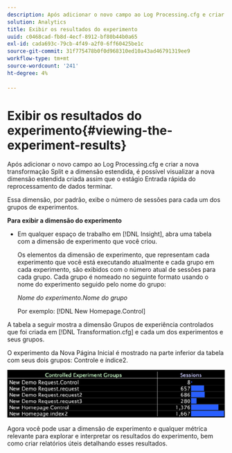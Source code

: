 ```yaml
---
description: Após adicionar o novo campo ao Log Processing.cfg e criar a nova transformação Split e a dimensão estendida, é possível visualizar a nova dimensão estendida criada assim que o estágio Entrada rápida do reprocessamento de dados terminar.
solution: Analytics
title: Exibir os resultados do experimento
uuid: c0468cad-fb8d-4ecf-8912-bf80b44b0a65
exl-id: cada693c-79cb-4f49-a2f0-6ff60425be1c
source-git-commit: 31f775478b0f0d968310ed10a43ad46791319ee9
workflow-type: tm+mt
source-wordcount: '241'
ht-degree: 4%

---
```


# Exibir os resultados do experimento{#viewing-the-experiment-results}

Após adicionar o novo campo ao Log Processing.cfg e criar a nova transformação Split e a dimensão estendida, é possível visualizar a nova dimensão estendida criada assim que o estágio Entrada rápida do reprocessamento de dados terminar.

Essa dimensão, por padrão, exibe o número de sessões para cada um dos grupos de experimentos.

**Para exibir a dimensão do experimento**

* Em qualquer espaço de trabalho em [!DNL Insight], abra uma tabela com a dimensão de experimento que você criou.

   Os elementos da dimensão de experimento, que representam cada experimento que você está executando atualmente e cada grupo em cada experimento, são exibidos com o número atual de sessões para cada grupo. Cada grupo é nomeado no seguinte formato usando o nome do experimento seguido pelo nome do grupo:

   *Nome do experimento.Nome do grupo*

   Por exemplo: [!DNL New Homepage.Control]

A tabela a seguir mostra a dimensão Grupos de experiência controlados que foi criada em [!DNL Transformation.cfg] e cada um dos experimentos e seus grupos.

O experimento da Nova Página Inicial é mostrado na parte inferior da tabela com seus dois grupos: Controle e índice2.

![](assets/controlledexpgrps.png)

Agora você pode usar a dimensão de experimento e qualquer métrica relevante para explorar e interpretar os resultados do experimento, bem como criar relatórios úteis detalhando esses resultados.
